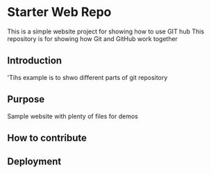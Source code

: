 # Starter Web Repo
This is a simple website project for showing how to use GIT  hub
This repository is for showing how Git and GitHub work together
## Introduction
'Tihs example is to shwo different parts of git repository 
## Purpose

Sample website with plenty of files for demos

## How to contribute

## Deployment
